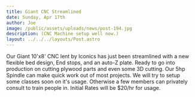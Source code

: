 ```yaml
---
title: Giant CNC Streamlined
date: Sunday, Apr 17th
author: Joe
image: /public/assets/uploads/news/post-194.jpg
description: (CNC Machine setup well now.)
layout: ../../../layouts/Post.astro
---
```


Our Giant 10'x8' CNC lent by Iconics has just been streamlined with a new flexible bed design, End stops, and an auto-Z plate.  Ready to go into production on cutting plywood parts and even some 3D cutting.  Our 5hp Spindle can make quick work out of most projects.  We will try to setup some classes soon on it's usage.  Otherwise a few members can privately consult to train people in.  Initial Rates will be $20/hr for usage.
